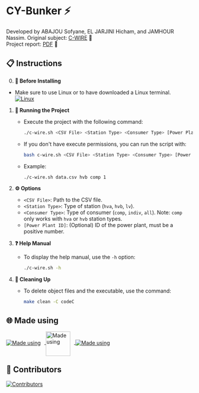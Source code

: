 # CY-Bunker ⚡

Developed by ABAJOU Sofyane, EL JARJINI Hicham, and JAMHOUR Nassim. 
Original subject: [C-WIRE](documents/subject.pdf) 📄<br>
Project report: [PDF](documents/report.pdf) 📑<br>

## 📋 Instructions
0. **🔧 Before Installing**
  - Make sure to use Linux or to have downloaded a Linux terminal. <br>
    <a href="https://www.youtube.com/watch?v=Hwbii-fnKIk">
     <img src="https://go-skill-icons.vercel.app/api/icons?i=linux,wsl" alt="Linux"/>
    </a>

1. **🚀 Running the Project**
   - Execute the project with the following command:
     ```sh
     ./c-wire.sh <CSV File> <Station Type> <Consumer Type> [Power Plant ID]
     ```
   - If you don't have execute permissions, you can run the script with:
     ```sh
     bash c-wire.sh <CSV File> <Station Type> <Consumer Type> [Power Plant ID]
     ```
   - Example:
     ```sh
     ./c-wire.sh data.csv hvb comp 1
     ```

2. **⚙️ Options**
   - `<CSV File>`: Path to the CSV file.
   - `<Station Type>`: Type of station (`hva`, `hvb`, `lv`).
   - `<Consumer Type>`: Type of consumer (`comp`, `indiv`, `all`). Note: `comp` only works with `hva` or `hvb` station types.
   - `[Power Plant ID]`: (Optional) ID of the power plant, must be a positive number.

3. **❓ Help Manual**
   - To display the help manual, use the `-h` option:
     ```sh
     ./c-wire.sh -h
     ```

4. **🧹 Cleaning Up**
   - To delete object files and the executable, use the command:
     ```sh
     make clean -C codeC
     ```


## 🌐 Made using

<a href="https://github.com/nassimjmh/CY-Bunker">
    <img src="https://skillicons.dev/icons?i=c,bash,vscode&theme=dark" alt="Made using" style="vertical-align: middle; margin-right: 10px;"/>
</a>
<a href="https://github.com/nassimjmh/CY-Bunker">
    <img src="https://cdn.discordapp.com/attachments/838699933586423821/1317252655990575174/removed.png?ex=675e02a2&is=675cb122&hm=4689bc9399809aee58bfc1afb87e12694e691e4908f629916499c1fd89ec3bcc&" alt="Made using" width="66" style="vertical-align: middle; margin-right: 10px; margin-bottom: -5px;"/>
</a>
<a href="https://github.com/nassimjmh/CY-Bunker">
    <img src="https://skillicons.dev/icons?i=git,github&theme=dark" alt="Made using" style="vertical-align: middle;"/>
</a>


## 👥 Contributors

<a href="https://github.com/nassimjmh/CY-Bunker/graphs/contributors">
  <img src="https://contrib.rocks/image?repo=nassimjmh/CY-Bunker" alt="Contributors" />
</a>